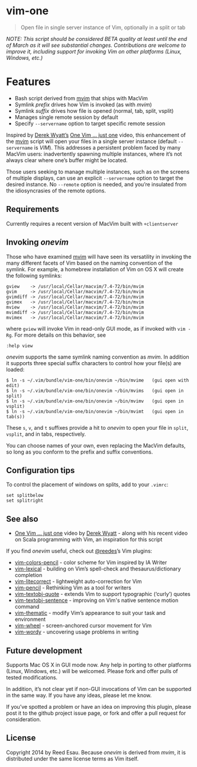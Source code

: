 # vim-one

> Open file in single server instance of Vim, optionally in a split or tab

_NOTE: This script should be considered BETA quality at least until the
end of March as it will see substantial changes. Contributions are welcome
to improve it, including support for invoking Vim on other platforms
(Linux, Windows, etc.)_

# Features

* Bash script derived from [mvim][mv] that ships with MacVim
* Symlink _prefix_ drives how Vim is invoked (as with _mvim_)
* Symlink _suffix_ drives how file is opened (normal, tab, split, vsplit)
* Manages single remote session by default
* Specify `--servername` option to target specific remote session

Inspired by [Derek Wyatt’s][dw] [One Vim ... just one][ov] video, this
enhancement of the [mvim][mv] script will open your files in a single
server instance (default `--servername` is _VIM_). This addresses
a persistent problem faced by many MacVim users: inadvertently spawning
multiple instances, where it’s not always clear where one’s buffer might
be located.

Those users seeking to manage multiple instances, such as on the screens
of multiple displays, can use an explicit `--servername` option to target 
the desired instance. No `--remote` option is needed, and you’re insulated
from the idiosyncrasies of the remote options.

[mv]: https://github.com/b4winckler/macvim/blob/master/src/MacVim/mvim

## Requirements

Currently requires a recent version of MacVim built with `+clientserver`

## Invoking _onevim_

Those who have examined [mvim][mv] will have seen its versatility in
invoking the many different facets of Vim based on the naming convention
of the symlink. For example, a homebrew installation of Vim on OS X will
create the following symlinks:

```
gview    -> /usr/local/Cellar/macvim/7.4-72/bin/mvim
gvim     -> /usr/local/Cellar/macvim/7.4-72/bin/mvim
gvimdiff -> /usr/local/Cellar/macvim/7.4-72/bin/mvim
gvimex   -> /usr/local/Cellar/macvim/7.4-72/bin/mvim
mview    -> /usr/local/Cellar/macvim/7.4-72/bin/mvim
mvimdiff -> /usr/local/Cellar/macvim/7.4-72/bin/mvim
mvimex   -> /usr/local/Cellar/macvim/7.4-72/bin/mvim
```

where `gview` will invoke Vim in read-only GUI mode, as if invoked with
`vim -Rg`. For more details on this behavior, see

```
:help view
```

_onevim_ supports the same symlink naming convention as _mvim_. In
addition it supports three special suffix characters to control how your
file(s) are loaded:

```
$ ln -s ~/.vim/bundle/vim-one/bin/onevim ~/bin/mvime   (gui open with edit)
$ ln -s ~/.vim/bundle/vim-one/bin/onevim ~/bin/mvims   (gui open in split)
$ ln -s ~/.vim/bundle/vim-one/bin/onevim ~/bin/mvimv   (gui open in vsplit)
$ ln -s ~/.vim/bundle/vim-one/bin/onevim ~/bin/mvimt   (gui open in tab(s))
```

These `s`, `v`, and `t` suffixes provide a hit to _onevim_ to open your
file in `split`, `vsplit`, and in tabs, respectively. 

You can choose names of your own, even replacing the MacVim defaults, so
long as you conform to the prefix and suffix conventions.

## Configuration tips

To control the placement of windows on splits, add to your `.vimrc`:

```
set splitbelow
set splitright
```

## See also

* [One Vim ... just one][ov] video by [Derek Wyatt][dw] - along with
  his recent video on Scala programming with Vim, an inspiration for this
  script

If you find _onevim_ useful, check out [@reedes][re]’s Vim plugins:

* [vim-colors-pencil][cp] - color scheme for Vim inspired by IA Writer
* [vim-lexical][lx] - building on Vim’s spell-check and thesaurus/dictionary completion
* [vim-litecorrect][lc] - lightweight auto-correction for Vim
* [vim-pencil][pn] - Rethinking Vim as a tool for writers
* [vim-textobj-quote][qu] - extends Vim to support typographic (‘curly’) quotes
* [vim-textobj-sentence][ts] - improving on Vim's native sentence motion command
* [vim-thematic][th] - modify Vim’s appearance to suit your task and environment 
* [vim-wheel][wh] - screen-anchored cursor movement for Vim
* [vim-wordy][wo] - uncovering usage problems in writing 

[ov]: http://vimeo.com/4446112
[dw]: https://github.com/derekwyatt
[re]: http://github.com/reedes
[cp]: http://github.com/reedes/vim-colors-pencil
[pn]: http://github.com/reedes/vim-pencil
[lx]: http://github.com/reedes/vim-lexical
[lc]: http://github.com/reedes/vim-litecorrect
[qu]: http://github.com/reedes/vim-textobj-quote
[ts]: http://github.com/reedes/vim-textobj-sentence
[th]: http://github.com/reedes/vim-thematic
[wo]: http://github.com/reedes/vim-wordy
[wh]: http://github.com/reedes/vim-wheel

## Future development

Supports Mac OS X in GUI mode now. Any help in porting to other platforms
(Linux, Windows, etc.) will be welcomed. Please fork and offer pulls of
tested modifications. 

In addition, it’s not clear yet if non-GUI invocations of Vim can be
supported in the same way. If you have any ideas, please let me know.

If you’ve spotted a problem or have an idea on improving this plugin,
please post it to the github project issue page, or fork and offer a
pull request for consideration.

## License

Copyright 2014 by Reed Esau. Because _onevim_ is derived from _mvim_, it
is distributed under the same license terms as Vim itself.
